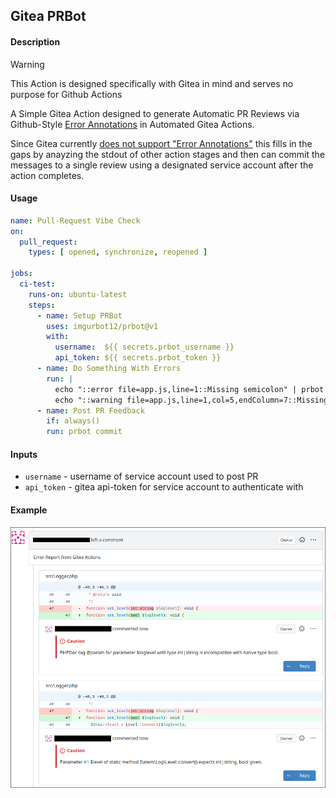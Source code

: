 Gitea PRBot
------------

#### Description

> [!WARNING]
> This Action is designed specifically with Gitea in mind
> and serves no purpose for Github Actions

A Simple Gitea Action designed to generate Automatic PR
Reviews via Github-Style
[Error Annotations](https://docs.github.com/en/actions/writing-workflows/choosing-what-your-workflow-does/workflow-commands-for-github-actions#example-creating-an-annotation-for-an-error)
in Automated Gitea Actions.

Since Gitea currently
[does not support "Error Annotations"](https://docs.gitea.com/usage/actions/comparison#create-an-error-annotation)
this fills in the gaps by anayzing the stdout of other action stages
and then can commit the messages to a single review using a designated
service account after the action completes.

#### Usage

```yaml
name: Pull-Request Vibe Check
on:
  pull_request:
    types: [ opened, synchronize, reopened ]

jobs:
  ci-test:
    runs-on: ubuntu-latest
    steps:
      - name: Setup PRBot
        uses: imgurbot12/prbot@v1
        with:
          username:  ${{ secrets.prbot_username }}
          api_token: ${{ secrets.prbot_token }}
      - name: Do Something With Errors
        run: |
          echo "::error file=app.js,line=1::Missing semicolon" | prbot
          echo "::warning file=app.js,line=1,col=5,endColumn=7::Missing semicolon" | prbot
      - name: Post PR Feedback
        if: always()
        run: prbot commit
```

#### Inputs

+ `username`  - username of service account used to post PR
+ `api_token` - gitea api-token for service account to authenticate with

#### Example

![php_example](./rsrc/pr-example.png)
